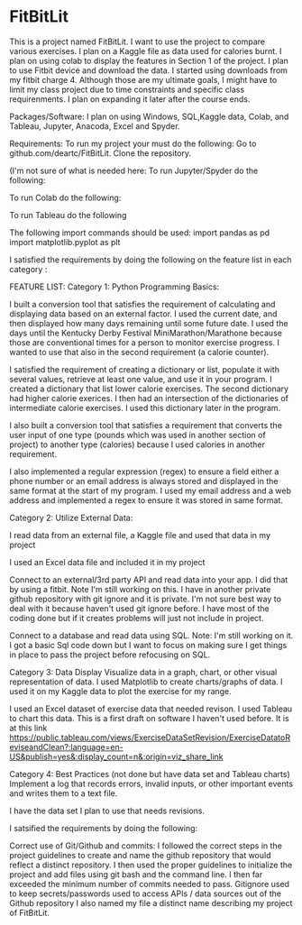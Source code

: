 # FitBitLit
This is a  project named FitBitLit.   I want to use the project to compare various exercises. I plan on  a Kaggle file as data used for calories burnt. I plan on using colab to display the features in Section 1 of the project.  I plan to use Fitbit device and download the data. I started using downloads from my fitbit charge 4.    Although those are my ultimate goals,  I might have to limit my class project due to time constraints and specific class requirenments.  I plan on expanding it later after the course ends.

Packages/Software:
I  plan on using Windows, SQL,Kaggle data, Colab, and Tableau, Jupyter, Anacoda, Excel and Spyder.  

Requirements:
To run my project your must do the following: Go to github.com/deartc/FitBitLit.  Clone the repository. 


(I'm not sure of what is needed here:
To run Jupyter/Spyder do the following:

To run Colab do the following:



To run Tableau do the following


The following import commands should be used:  import pandas as pd
import matplotlib.pyplot as plt


 
 I satisfied the requirements by doing the following on the feature list in each category :
 

FEATURE LIST:
Category 1: Python Programming Basics:

I built a conversion tool that satisfies the requirement of calculating and displaying data based on an external factor. I used the current date, and then displayed how many days remaining until some future date. I used the days until the Kentucky Derby Festival MiniMarathon/Marathone because those are conventional times for a person to monitor exercise progress. I wanted to use that also in the second requirement (a calorie counter).



I satisfied the requirement of creating a dictionary or list, populate it with several values, retrieve at least one value, and use it in your program. I created a dictionary that list lower calorie exercises. The second dictionary had higher calorie exerices. I then had an intersection of the dictionaries of intermediate calorie exercises. I used this dictionary later in the program.



I also built a conversion tool that satisfies a requirement that converts the user input of one type (pounds which was used in another section of project) to another type (calories) because I used calories in another requirement.

I also implemented a regular expression (regex) to ensure a field either a phone number or an email address is always stored and
displayed in the same format at the start of my program. I used my email address and a web address and  implemented a regex to ensure it was stored in same format.




Category 2: Utilize External Data:

I read data from an external file, a Kaggle file and used that data in my project


I used an Excel data file and included it in my project



Connect to an external/3rd party API and read data into your app.  I did that by using a fitbit. Note I'm still working on this.  I have in another private github 
repository with git ignore and it is private. I'm not sure best way to deal with it because haven't used git ignore before. 
I  have most of the coding done but if it creates problems will just not include in project.   






Connect to a database and read data using SQL.  Note:  I'm still working on it.  I got a basic Sql code down but I want to focus on making sure I get things in place to 
pass the project before refocusing on SQL.   








Category 3: Data Display
Visualize data in a graph, chart, or other visual representation of data.
I used  Matplotlib to create charts/graphs of data.   I used it on my Kaggle data to plot the exercise for my range.


I used an Excel dataset of exercise data that needed revison.   I used Tableau to chart this data.  This is a first draft on software I haven't used before. It is at this link   https://public.tableau.com/views/ExerciseDataSetRevision/ExerciseDatatoReviseandClean?:language=en-US&publish=yes&:display_count=n&:origin=viz_share_link






Category 4: Best Practices   (not done but have data set and Tableau charts)
Implement a log that records errors, invalid inputs, or other important events and writes them to a text file.

 I have the data set I plan to use that needs revisions.
  






I satsified the requirements by doing the following:


Correct use of Git/Github and commits: I followed the correct steps in the project guidelines to create and name the github repository that would reflect a distinct repository. I then used the proper guidelines to initialize the project and add files using git bash and the command line. 
I then far exceeded the minimum number of commits needed to pass.
Gitignore used to keep  secrets/passwords used to access APIs / data sources out of the Github repository
I also named my file a distinct name describing my project of FitBitLit.




